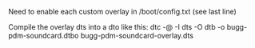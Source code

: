 Need to enable each custom overlay in /boot/config.txt (see last line)

Compile the overlay dts into a dto like this:
 dtc -@ -I dts -O dtb -o bugg-pdm-soundcard.dtbo bugg-pdm-soundcard-overlay.dts

